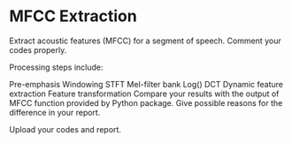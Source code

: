 # MFCC Extraction

Extract acoustic features (MFCC) for a segment of speech. Comment your codes properly.

Processing steps include:

Pre-emphasis
Windowing
STFT
Mel-filter bank
Log()
DCT
Dynamic feature extraction
Feature transformation
Compare your results with the output of MFCC function provided by Python package. Give possible reasons for the difference in your report.

Upload your codes and report.